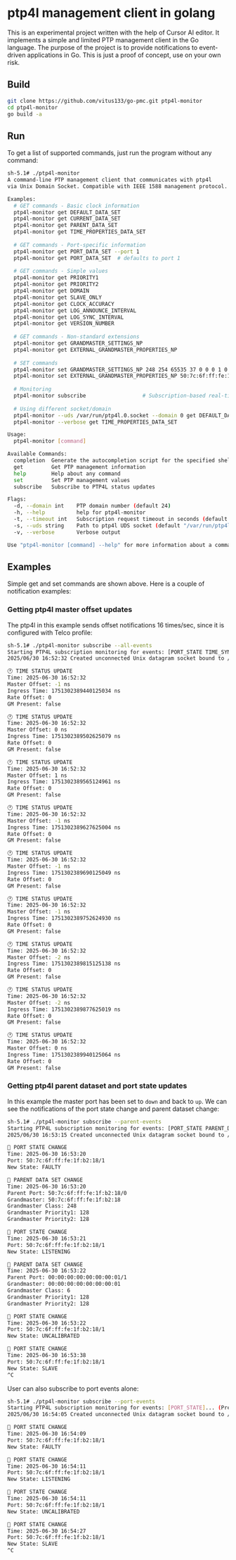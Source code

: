 # ptp4l management client in golang #
This is an experimental project written with the help of Cursor AI editor. It implements a simple and limited PTP management client in the Go language.
The purpose of the project is to provide notifications to event-driven applications in Go. This is just a proof of concept, use on your own risk.

## Build ##
```bash
git clone https://github.com/vitus133/go-pmc.git ptp4l-monitor
cd ptp4l-monitor
go build -a
```

## Run ##
To get a list of supported commands, just run the program without any command:
```bash
sh-5.1# ./ptp4l-monitor                        
A command-line PTP management client that communicates with ptp4l
via Unix Domain Socket. Compatible with IEEE 1588 management protocol.

Examples:
  # GET commands - Basic clock information
  ptp4l-monitor get DEFAULT_DATA_SET
  ptp4l-monitor get CURRENT_DATA_SET
  ptp4l-monitor get PARENT_DATA_SET
  ptp4l-monitor get TIME_PROPERTIES_DATA_SET
  
  # GET commands - Port-specific information
  ptp4l-monitor get PORT_DATA_SET --port 1
  ptp4l-monitor get PORT_DATA_SET  # defaults to port 1
  
  # GET commands - Simple values
  ptp4l-monitor get PRIORITY1
  ptp4l-monitor get PRIORITY2
  ptp4l-monitor get DOMAIN
  ptp4l-monitor get SLAVE_ONLY
  ptp4l-monitor get CLOCK_ACCURACY
  ptp4l-monitor get LOG_ANNOUNCE_INTERVAL
  ptp4l-monitor get LOG_SYNC_INTERVAL
  ptp4l-monitor get VERSION_NUMBER
  
  # GET commands - Non-standard extensions
  ptp4l-monitor get GRANDMASTER_SETTINGS_NP
  ptp4l-monitor get EXTERNAL_GRANDMASTER_PROPERTIES_NP
  
  # SET commands
  ptp4l-monitor set GRANDMASTER_SETTINGS_NP 248 254 65535 37 0 0 0 1 0 0 160
  ptp4l-monitor set EXTERNAL_GRANDMASTER_PROPERTIES_NP 50:7c:6f:ff:fe:1f:b2:18 1
  
  # Monitoring
  ptp4l-monitor subscribe                  # Subscription-based real-time monitoring
  
  # Using different socket/domain
  ptp4l-monitor --uds /var/run/ptp4l.0.socket --domain 0 get DEFAULT_DATA_SET
  ptp4l-monitor --verbose get TIME_PROPERTIES_DATA_SET

Usage:
  ptp4l-monitor [command]

Available Commands:
  completion  Generate the autocompletion script for the specified shell
  get         Get PTP management information
  help        Help about any command
  set         Set PTP management values
  subscribe   Subscribe to PTP4L status updates

Flags:
  -d, --domain int    PTP domain number (default 24)
  -h, --help          help for ptp4l-monitor
  -t, --timeout int   Subscription request timeout in seconds (default 30)
  -s, --uds string    Path to ptp4l UDS socket (default "/var/run/ptp4l.1.socket")
  -v, --verbose       Verbose output

Use "ptp4l-monitor [command] --help" for more information about a command.
```
## Examples ##
Simple get and set commands are shown above. Here is a couple of notification examples:

### Getting ptp4l master offset updates
The ptp4l in this example sends offset notifications 16 times/sec, since it is configured with Telco profile:
```bash
sh-5.1# ./ptp4l-monitor subscribe --all-events
Starting PTP4L subscription monitoring for events: [PORT_STATE TIME_SYNC PARENT_DATA_SET]... (Press Ctrl+C to stop)
2025/06/30 16:52:32 Created unconnected Unix datagram socket bound to /var/run/pmc-go.766796.1

🕐 TIME STATUS UPDATE
Time: 2025-06-30 16:52:32
Master Offset: -1 ns
Ingress Time: 1751302389440125034 ns
Rate Offset: 0
GM Present: false

🕐 TIME STATUS UPDATE
Time: 2025-06-30 16:52:32
Master Offset: 0 ns
Ingress Time: 1751302389502625079 ns
Rate Offset: 0
GM Present: false

🕐 TIME STATUS UPDATE
Time: 2025-06-30 16:52:32
Master Offset: 1 ns
Ingress Time: 1751302389565124961 ns
Rate Offset: 0
GM Present: false

🕐 TIME STATUS UPDATE
Time: 2025-06-30 16:52:32
Master Offset: -1 ns
Ingress Time: 1751302389627625004 ns
Rate Offset: 0
GM Present: false

🕐 TIME STATUS UPDATE
Time: 2025-06-30 16:52:32
Master Offset: -1 ns
Ingress Time: 1751302389690125049 ns
Rate Offset: 0
GM Present: false

🕐 TIME STATUS UPDATE
Time: 2025-06-30 16:52:32
Master Offset: -1 ns
Ingress Time: 1751302389752624930 ns
Rate Offset: 0
GM Present: false

🕐 TIME STATUS UPDATE
Time: 2025-06-30 16:52:32
Master Offset: -2 ns
Ingress Time: 1751302389815125138 ns
Rate Offset: 0
GM Present: false

🕐 TIME STATUS UPDATE
Time: 2025-06-30 16:52:32
Master Offset: -2 ns
Ingress Time: 1751302389877625019 ns
Rate Offset: 0
GM Present: false

🕐 TIME STATUS UPDATE
Time: 2025-06-30 16:52:32
Master Offset: 0 ns
Ingress Time: 1751302389940125064 ns
Rate Offset: 0
GM Present: false

```
### Getting ptp4l parent dataset and port state updates ###
In this example the master port has been set to `down` and back to `up`. We can see the notifications of the port state change and parent dataset change:
```bash
sh-5.1# ./ptp4l-monitor subscribe --parent-events
Starting PTP4L subscription monitoring for events: [PORT_STATE PARENT_DATA_SET]... (Press Ctrl+C to stop)
2025/06/30 16:53:15 Created unconnected Unix datagram socket bound to /var/run/pmc-go.768282.1

🔔 PORT STATE CHANGE
Time: 2025-06-30 16:53:20
Port: 50:7c:6f:ff:fe:1f:b2:18/1
New State: FAULTY

👑 PARENT DATA SET CHANGE
Time: 2025-06-30 16:53:20
Parent Port: 50:7c:6f:ff:fe:1f:b2:18/0
Grandmaster: 50:7c:6f:ff:fe:1f:b2:18
Grandmaster Class: 248
Grandmaster Priority1: 128
Grandmaster Priority2: 128

🔔 PORT STATE CHANGE
Time: 2025-06-30 16:53:21
Port: 50:7c:6f:ff:fe:1f:b2:18/1
New State: LISTENING

👑 PARENT DATA SET CHANGE
Time: 2025-06-30 16:53:22
Parent Port: 00:00:00:00:00:00:00:01/1
Grandmaster: 00:00:00:00:00:00:00:01
Grandmaster Class: 6
Grandmaster Priority1: 128
Grandmaster Priority2: 128

🔔 PORT STATE CHANGE
Time: 2025-06-30 16:53:22
Port: 50:7c:6f:ff:fe:1f:b2:18/1
New State: UNCALIBRATED

🔔 PORT STATE CHANGE
Time: 2025-06-30 16:53:38
Port: 50:7c:6f:ff:fe:1f:b2:18/1
New State: SLAVE
^C
```
User can also subscribe to port events alone:
```bash
sh-5.1# ./ptp4l-monitor subscribe --port-events  
Starting PTP4L subscription monitoring for events: [PORT_STATE]... (Press Ctrl+C to stop)
2025/06/30 16:54:05 Created unconnected Unix datagram socket bound to /var/run/pmc-go.770168.1

🔔 PORT STATE CHANGE
Time: 2025-06-30 16:54:09
Port: 50:7c:6f:ff:fe:1f:b2:18/1
New State: FAULTY

🔔 PORT STATE CHANGE
Time: 2025-06-30 16:54:11
Port: 50:7c:6f:ff:fe:1f:b2:18/1
New State: LISTENING

🔔 PORT STATE CHANGE
Time: 2025-06-30 16:54:11
Port: 50:7c:6f:ff:fe:1f:b2:18/1
New State: UNCALIBRATED

🔔 PORT STATE CHANGE
Time: 2025-06-30 16:54:27
Port: 50:7c:6f:ff:fe:1f:b2:18/1
New State: SLAVE
^C

```
